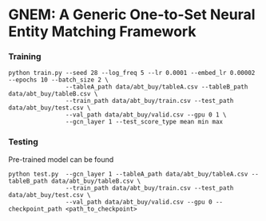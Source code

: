# GNEM: A Generic One-to-Set Neural Entity Matching Framework

### Training
```
python train.py --seed 28 --log_freq 5 --lr 0.0001 --embed_lr 0.00002 --epochs 10 --batch_size 2 \
                --tableA_path data/abt_buy/tableA.csv --tableB_path data/abt_buy/tableB.csv \
                --train_path data/abt_buy/train.csv --test_path data/abt_buy/test.csv \
                --val_path data/abt_buy/valid.csv --gpu 0 1 \
                --gcn_layer 1 --test_score_type mean min max
```

### Testing
Pre-trained model can be found 
```
python test.py  --gcn_layer 1 --tableA_path data/abt_buy/tableA.csv --tableB_path data/abt_buy/tableB.csv \
                --train_path data/abt_buy/train.csv --test_path data/abt_buy/test.csv \
                --val_path data/abt_buy/valid.csv --gpu 0 --checkpoint_path <path_to_checkpoint>
```
